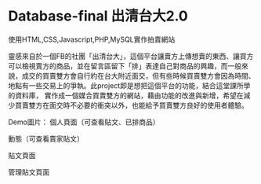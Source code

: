 # Database-final 出清台大2.0
使用HTML,CSS,Javascript,PHP,MySQL實作拍賣網站

靈感來⾃於⼀個FB的社團「出清台⼤」，這個平台讓賣⽅上傳想賣的東⻄、讓買⽅可以檢視賣⽅的商品，並在留⾔區留下「排」表達⾃⼰對商品的興趣，⽽⼀般來說，成交的買賣雙⽅會⾃⾏約在台⼤附近⾯交，但有些時候買賣雙⽅會因為時間、地點有⼀些交易上的爭執。此project即是想把這個平台的功能，結合這堂課所學的資料庫，
實作成⼀個媒合買賣雙⽅的網站，藉由功能的改進與新增，希望在減少買賣雙⽅在⾯交時不必要的衝突以外，也能給予買賣雙⽅良好的使⽤者體驗。

Demo圖片：
個人頁面（可查看貼文、已排商品）

動態（可查看賣家貼文）

貼文頁面

管理貼文頁面
